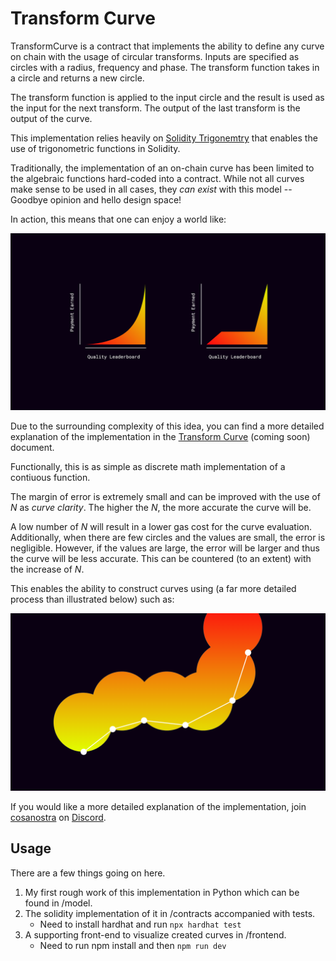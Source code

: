 # Transform Curve

TransformCurve is a contract that implements the ability to define any curve on chain with the usage of circular transforms. Inputs are specified as circles with a radius, frequency and phase. The transform function takes in a circle and returns a new circle. 

The transform function is applied to the input circle and the result is used as the input for the next transform. The output of the last transform is the output of the curve.

This implementation relies heavily on [Solidity Trigonemtry](https://github.com/mds1/solidity-trigonometry) that enables the use of trigonometric functions in Solidity.

Traditionally, the implementation of an on-chain curve has been limited to the algebraic functions hard-coded into a contract. While not all curves make sense to be used in all cases, they *can exist* with this model -- Goodbye opinion and hello design space!

In action, this means that one can enjoy a world like:

![The different of curve transforms](./images/new-world.png)

Due to the surrounding complexity of this idea, you can find a more detailed explanation of the implementation in the [Transform Curve](./docs/transform-curve.md) (coming soon) document.

Functionally, this is as simple as discrete math implementation of a contiuous function.

The margin of error is extremely small and can be improved with the use of $N$ as *curve clarity*. The higher the $N$, the more accurate the curve will be.

A low number of $N$ will result in a lower gas cost for the curve evaluation. Additionally, when there are few circles and the values are small, the error is negligible. However, if the values are large, the error will be larger and thus the curve will be less accurate. This can be countered (to an extent) with the increase of $N$.

This enables the ability to construct curves using (a far more detailed process than illustrated below) such as:

![The mechanism to build a curve](./images/any-curve.png)

If you would like a more detailed explanation of the implementation, join [cosanostra](https://cosanostra.gg) on [Discord](https://discord.com/invite/TASvMj4vyk).

## Usage

There are a few things going on here.

1. My first rough work of this implementation in Python which can be found in /model.
2. The solidity implementation of it in /contracts accompanied with tests.
    * Need to install hardhat and run `npx hardhat test`
3. A supporting front-end to visualize created curves in /frontend.
    * Need to run npm install and then `npm run dev`